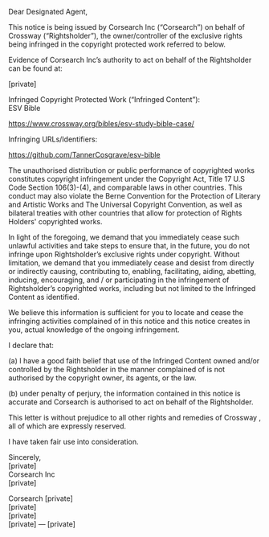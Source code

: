 Dear Designated Agent,

This notice is being issued by Corsearch Inc (“Corsearch”) on behalf of Crossway (“Rightsholder”), the owner/controller of the exclusive rights being infringed in the copyright protected work referred to below.

Evidence of Corsearch Inc’s authority to act on behalf of the Rightsholder can be found at:

[private]

Infringed Copyright Protected Work (“Infringed Content”):  
ESV Bible

https://www.crossway.org/bibles/esv-study-bible-case/

Infringing URLs/Identifiers:

https://github.com/TannerCosgrave/esv-bible

The unauthorised distribution or public performance of copyrighted works constitutes copyright infringement under the Copyright Act, Title 17 U.S Code Section 106(3)-(4), and comparable laws in other countries. This conduct may also violate the Berne Convention for the Protection of Literary and Artistic Works and The Universal Copyright Convention, as well as bilateral treaties with other countries that allow for protection of Rights Holders' copyrighted works.

In light of the foregoing, we demand that you immediately cease such unlawful activities and take steps to ensure that, in the future, you do not infringe upon Rightsholder’s exclusive rights under copyright. Without limitation, we demand that you immediately cease and desist from directly or indirectly causing, contributing to, enabling, facilitating, aiding, abetting, inducing, encouraging, and / or participating in the infringement of Rightsholder’s copyrighted works, including but not limited to the Infringed Content as identified.

We believe this information is sufficient for you to locate and cease the infringing activities complained of in this notice and this notice creates in you, actual knowledge of the ongoing infringement.

I declare that:

(a) I have a good faith belief that use of the Infringed Content owned and/or controlled by the Rightsholder in the manner complained of is not authorised by the copyright owner, its agents, or the law.

(b) under penalty of perjury, the information contained in this notice is accurate and Corsearch is authorised to act on behalf of the Rightsholder.

This letter is without prejudice to all other rights and remedies of Crossway  , all of which are expressly reserved.

I have taken fair use into consideration.

Sincerely,  
[private]  
Corsearch Inc  
[private]  

Corsearch [private]  
[private]  
[private]  
[private] — [private]  
